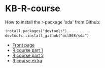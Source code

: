 # KB-R-course

How to install the r-package 'sda' from Github:
```markdown
install.packages("devtools")
devtools::install_github("mcl868/sda")
```

- [Front page](https://rcourseatkb.github.io/KB-R-course//frontpage.html)
- [R course part 1](https://rcourseatkb.github.io/KB-R-course/Html-filer/Module_base_r.html)
- [R course part 2](https://rcourseatkb.github.io/KB-R-course/Html-filer/Module_tidyverse.html)
- [R course extra](https://rcourseatkb.github.io/KB-R-course/Html-filer/Module_datatable.html)

